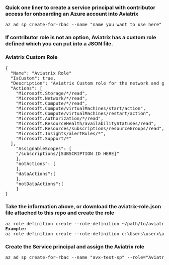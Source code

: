 ### Quick one liner to create a service principal with contributor access for onboarding an Azure account into Aviatrix
<pre lang= >
az ad sp create-for-rbac --name "name you want to use here" --role="Contributor" --scopes=/subscriptions/xxxx-xx-xxxx-xxxx (replace Xs with subscription id)
</pre>

### If contributor role is not an option, Aviatrix has a custom role defined which you can put into a JSON file. 
### Aviatrix Custom Role
<pre lang= >
{
  "Name": "Aviatrix Role"
  "IsCustom": true,
  "Description": "Aviatrix Custom role for the network and gateway services",
  "Actions": [
    "Microsoft.Storage/*/read",
    "Microsoft.Network/*/read",
    "Microsoft.Compute/*/read",
    "Microsoft.Compute/virtualMachines/start/action",
    "Microsoft.Compute/virtualMachines/restart/action",
    "Microsoft.Authorization/*/read",
    "Microsoft.ResourceHealth/availabilityStatuses/read",
    "Microsoft.Resources/subscriptions/resourceGroups/read",
    "Microsoft.Insights/alertRules/*",
    "Microsoft.Support/*"
  ],
    "AssignableScopes": [
    "/subscriptions/[SUBSCRIPTION ID HERE]"
	],
	"notActions": [
	],
	"dataActions":[
	],
	"notDataActions":[
	]
}
</pre>

###  Take the information above, or download the aviatrix-role.json file attached to this repo and create the role
<pre lang= >
az role definition create --role-definition ~/path/to/aviatrix-role.JSON < ==== path can be your local machine if you have Az CLI installed
<b>Example:</b>
az role definition create --role-definition c:\Users\userx\aviatrix-role.JSON
</pre>

### Create the Service principal and assign the Aviatrix role
<pre lang= >
az ad sp create-for-rbac --name "avx-test-sp" --role="Aviatrix Role" --scopes=/subscriptions/xxxxx-xxxxx-xxxxx-xxxxx
</pre>


